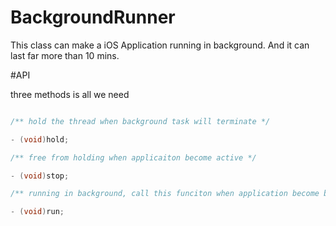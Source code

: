 BackgroundRunner
================

This class can make a iOS Application running in background.
And it can last far more than 10 mins.

#API

three methods is all we need

```Objective-C

/** hold the thread when background task will terminate */

- (void)hold;

/** free from holding when applicaiton become active */

- (void)stop;

/** running in background, call this funciton when application become background */

- (void)run;

```
